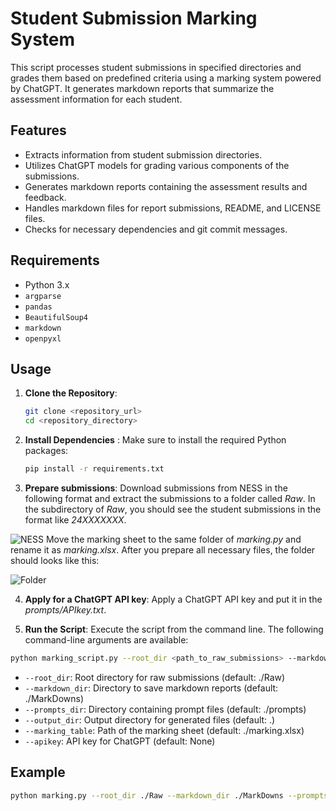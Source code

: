 # Student Submission Marking System

This script processes student submissions in specified directories and grades them based on predefined criteria using a marking system powered by ChatGPT. It generates markdown reports that summarize the assessment information for each student.

## Features

- Extracts information from student submission directories.
- Utilizes ChatGPT models for grading various components of the submissions.
- Generates markdown reports containing the assessment results and feedback.
- Handles markdown files for report submissions, README, and LICENSE files.
- Checks for necessary dependencies and git commit messages.

## Requirements

- Python 3.x
- `argparse`
- `pandas`
- `BeautifulSoup4`
- `markdown`
- `openpyxl`

## Usage

1. **Clone the Repository**:

   ```bash
   git clone <repository_url>
   cd <repository_directory>

2. **Install Dependencies** : Make sure to install the required Python packages:

   ```bash
   pip install -r requirements.txt

3. **Prepare submissions**: Download submissions from NESS in the following format and extract the submissions to a folder called *Raw*. In the subdirectory of *Raw*, you should see the student submissions in the format like *24XXXXXXX*.

![NESS](.\figs\NESS)
Move the marking sheet to the same folder of *marking.py* and rename it as *marking.xlsx*. 
After you prepare all necessary files, the folder should looks like this:

![Folder](.\figs\Folder)

4. **Apply for a ChatGPT API key**: Apply a ChatGPT API key and put it in the *prompts/APIkey.txt*.   

5. **Run the Script**: Execute the script from the command line. The following command-line arguments are available:

```bash
python marking_script.py --root_dir <path_to_raw_submissions> --markdown_dir <path_to_save_markdown_reports> --prompts_dir <path_to_prompts> --output_dir <output_directory> --apikey <your_api_key>
```

- `--root_dir`: Root directory for raw submissions (default: ./Raw)
- `--markdown_dir`: Directory to save markdown reports (default: ./MarkDowns)
- `--prompts_dir`: Directory containing prompt files (default: ./prompts)
- `--output_dir`: Output directory for generated files (default: .)
- `--marking_table`: Path of the marking sheet (default: ./marking.xlsx)
- `--apikey`: API key for ChatGPT (default: None)

## Example
   ```bash
   python marking.py --root_dir ./Raw --markdown_dir ./MarkDowns --prompts_dir ./prompts --apikey YOUR_API_KEY

